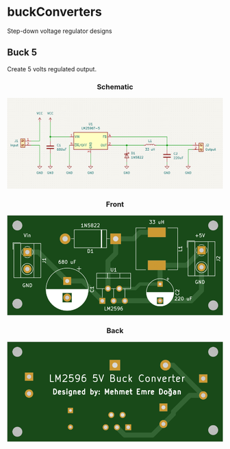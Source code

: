 # buckConverters
 Step-down voltage regulator designs
 
 ## Buck 5
 Create 5 volts regulated output.

<div align="center">
 
### Schematic
 
![schematic](./LM2596_buck_5/images/sch.png)
 
 
### Front
 
![front](./LM2596_buck_5/images/front.png)
 

### Back
 
![back](./LM2596_buck_5/images/back.png)
 
 </div>
